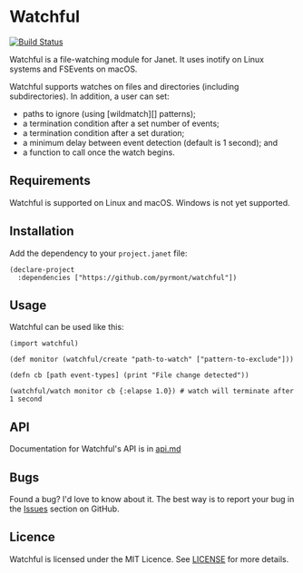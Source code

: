 # Watchful

[![Build Status][status-badge]][status-result]

[status-badge]: https://github.com/pyrmont/watchful/workflows/build/badge.svg
[status-result]: https://github.com/pyrmont/watchful/actions?query=workflow%3Abuild

Watchful is a file-watching module for Janet. It uses inotify on Linux systems
and FSEvents on macOS.

Watchful supports watches on files and directories (including subdirectories).
In addition, a user can set:

- paths to ignore (using [wildmatch][] patterns);
- a termination condition after a set number of events;
- a termination condition after a set duration;
- a minimum delay between event detection (default is 1 second); and
- a function to call once the watch begins.

## Requirements

Watchful is supported on Linux and macOS. Windows is not yet supported.

## Installation

Add the dependency to your `project.janet` file:

```
(declare-project
  :dependencies ["https://github.com/pyrmont/watchful"])
```

## Usage

Watchful can be used like this:

```
(import watchful)

(def monitor (watchful/create "path-to-watch" ["pattern-to-exclude"]))

(defn cb [path event-types] (print "File change detected"))

(watchful/watch monitor cb {:elapse 1.0}) # watch will terminate after 1 second
```

## API

Documentation for Watchful's API is in [api.md][api]

[api]: https://github.com/pyrmont/watchful/blob/master/api.md

## Bugs

Found a bug? I'd love to know about it. The best way is to report your bug in
the [Issues][] section on GitHub.

[Issues]: https://github.com/pyrmont/watchful/issues

## Licence

Watchful is licensed under the MIT Licence. See [LICENSE][] for more details.

[LICENSE]: https://github.com/pyrmont/watchful/blob/master/LICENSE

